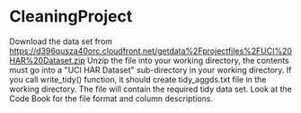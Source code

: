 CleaningProject
===============

Download the data set from https://d396qusza40orc.cloudfront.net/getdata%2Fprojectfiles%2FUCI%20HAR%20Dataset.zip
Unzip the file into your working directory, the contents must go into a "UCI HAR Dataset" sub-directory in your working directory.
If you call write_tidy() function, it should create tidy_aggds.txt file in the working directory. The file will contain the required tidy data set. 
Look at the Code Book for the file format and column descriptions.

